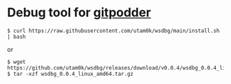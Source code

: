 # Debug tool for [gitpodder](https://gitpod.io/)

```console
$ curl https://raw.githubusercontent.com/utam0k/wsdbg/main/install.sh | bash
```

or

```console
$ wget https://github.com/utam0k/wsdbg/releases/download/v0.0.4/wsdbg_0.0.4_linux_amd64.tar.gz
$ tar -xzf wsdbg_0.0.4_linux_amd64.tar.gz
```